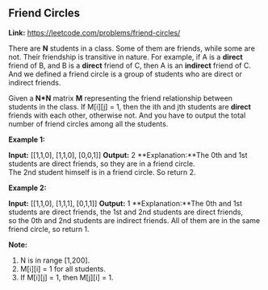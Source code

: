 ## Friend Circles

**Link:** https://leetcode.com/problems/friend-circles/

There are **N** students in a class. Some of them are friends, while some are not. Their friendship is transitive in nature. For example, if A is a **direct** friend of B, and B is a **direct** friend of C, then A is an **indirect** friend of C. And we defined a friend circle is a group of students who are direct or indirect friends.

Given a **N\*N** matrix **M** representing the friend relationship between students in the class. If M\[i\]\[j\] = 1, then the ith and jth students are **direct** friends with each other, otherwise not. And you have to output the total number of friend circles among all the students.

**Example 1:**  

**Input:** 
\[\[1,1,0\],
 \[1,1,0\],
 \[0,0,1\]\]
**Output:** 2
**Explanation:**The 0th and 1st students are direct friends, so they are in a friend circle.   
The 2nd student himself is in a friend circle. So return 2.

**Example 2:**  

**Input:** 
\[\[1,1,0\],
 \[1,1,1\],
 \[0,1,1\]\]
**Output:** 1
**Explanation:**The 0th and 1st students are direct friends, the 1st and 2nd students are direct friends,   
so the 0th and 2nd students are indirect friends. All of them are in the same friend circle, so return 1.

**Note:**  

1.  N is in range \[1,200\].
2.  M\[i\]\[i\] = 1 for all students.
3.  If M\[i\]\[j\] = 1, then M\[j\]\[i\] = 1.